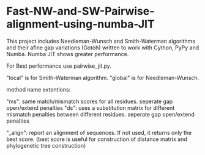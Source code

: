 # Fast-NW-and-SW-Pairwise-alignment-using-numba-JIT
This project includes Needleman-Wunsch and Smith-Waterman algorithms and their afine gap variations (Gotoh) written to work with Cython, PyPy and Numba. Numba JIT shows greater performance.

For Best performance use pairwise_jit.py.

"local" is for Smith-Waterman algorithm. "global" is for Needleman-Wunsch.

method name extentions:
 
"ms": same match/mismatch scores for all residues. seperate gap open/extend penalties
"ds": uses a substitution matrix for different mismatch penalties between different residues. seperate gap open/extend penalties
  
"_align": report an alignment of sequences. If not used, it returns only the best score. (best score is useful for construction of distance matrix and phylogenetic tree construction)
  
  
